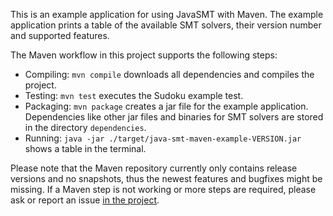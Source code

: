 <!--
This file is part of JavaSMT,
an API wrapper for a collection of SMT solvers:
https://github.com/sosy-lab/java-smt

SPDX-FileCopyrightText: 2021 Dirk Beyer <https://www.sosy-lab.org>

SPDX-License-Identifier: Apache-2.0
-->

This is an example application for using JavaSMT with Maven.
The example application prints a table of the available SMT solvers,
their version number and supported features.

The Maven workflow in this project supports the following steps:

- Compiling: `mvn compile` downloads all dependencies and compiles the project.
- Testing: `mvn test` executes the Sudoku example test.
- Packaging: `mvn package` creates a jar file for the example application.
  Dependencies like other jar files and binaries for SMT solvers are stored in the directory `dependencies`.
- Running: `java -jar ./target/java-smt-maven-example-VERSION.jar` shows a table in the terminal.

Please note that the Maven repository currently only contains release versions
and no snapshots, thus the newest features and bugfixes might be missing.
If a Maven step is not working or more steps are required,
please ask or report an issue [in the project](https://github.com/sosy-lab/java-smt).
